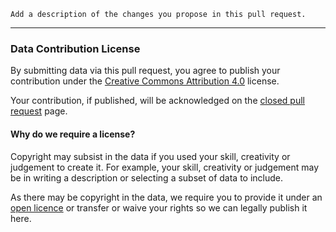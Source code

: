 
`Add a description of the changes you propose in this pull request.`


----

### Data Contribution License

By submitting data via this pull request, you agree to publish your contribution under the [Creative Commons Attribution 4.0](https://creativecommons.org/licenses/by/4.0/) license.

Your contribution, if published, will be acknowledged on the [closed pull request](https://github.com/Stephen-Gates/australian-open-data-publishers/pulls?utf8=%E2%9C%93&q=is%3Apr%20is%3Aclosed) page.

#### Why do we require a license?

Copyright may subsist in the data if you used your skill, creativity or judgement to create it. For example, your skill, creativity or judgement may be in writing a description or selecting a subset of data to include.

As there may be copyright in the data, we require you to provide it under an [open licence](http://opendefinition.org/licenses/) or transfer or waive your rights so we can legally publish it here.
